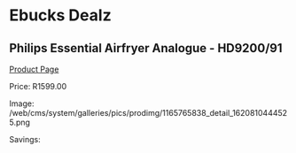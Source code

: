 
# Ebucks Dealz
## Philips Essential Airfryer Analogue - HD9200/91
[Product Page](https://www.ebucks.com/web/shop/productSelected.do?prodId=1165765838&catId=704983235)

Price: R1599.00

Image: /web/cms/system/galleries/pics/prodimg/1165765838_detail_1620810444525.png

Savings: 


	